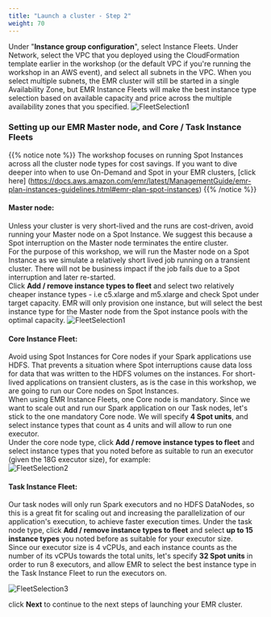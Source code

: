 ```yaml
---
title: "Launch a cluster - Step 2"
weight: 70
---
```


Under "**Instance group configuration**", select Instance Fleets. Under Network, select the VPC that you deployed using the CloudFormation template earlier in the workshop (or the default VPC if you're running the workshop in an AWS event), and select all subnets in the VPC. When you select multiple subnets, the EMR cluster will still be started in a single Availability Zone, but EMR Instance Fleets will make the best instance type selection based on available capacity and price across the multiple availability zones that you specified.
![FleetSelection1](/images/running-emr-spark-apps-on-spot/emrinstancefleetsnetwork.png)


### Setting up our EMR Master node, and Core / Task Instance Fleets
{{% notice note %}}
The workshop focuses on running Spot Instances across all the cluster node types for cost savings. If you want to dive deeper into when to use On-Demand and Spot in your EMR clusters, [click here] (https://docs.aws.amazon.com/emr/latest/ManagementGuide/emr-plan-instances-guidelines.html#emr-plan-spot-instances)
{{% /notice %}}

#### **Master node**:
Unless your cluster is very short-lived and the runs are cost-driven, avoid running your Master node on a Spot Instance. We suggest this because a Spot interruption on the Master node terminates the entire cluster.  
For the purpose of this workshop, we will run the Master node on a Spot Instance as we simulate a relatively short lived job running on a transient cluster. There will not be business impact if the job fails due to a Spot interruption and later re-started.  
Click **Add / remove instance types to fleet** and select two relatively cheaper instance types - i.e c5.xlarge and m5.xlarge and check Spot under target capacity. EMR will only provision one instance, but will select the best instance type for the Master node from the Spot instance pools with the optimal capacity.
![FleetSelection1](/images/running-emr-spark-apps-on-spot/emrinstancefleets-master.png)


#### **Core Instance Fleet**:
Avoid using Spot Instances for Core nodes if your Spark applications use HDFS. That prevents a situation where Spot interruptions cause data loss for data that was written to the HDFS volumes on the instances. For short-lived applications on transient clusters, as is the case in this workshop, we are going to run our Core nodes on Spot Instances.  
When using EMR Instance Fleets, one Core node is mandatory. Since we want to scale out and run our Spark application on our Task nodes, let's stick to the one mandatory Core node. We will specify **4 Spot units**, and select instance types that count as 4 units and will allow to run one executor.  
Under the core node type, click **Add / remove instance types to fleet** and select instance types that you noted before as suitable to run an executor (given the 18G executor size), for example:  
![FleetSelection2](/images/running-emr-spark-apps-on-spot/emrinstancefleets-core1.png)

#### **Task Instance Fleet**:
Our task nodes will only run Spark executors and no HDFS DataNodes, so this is a great fit for scaling out and increasing the parallelization of our application's execution, to achieve faster execution times.
Under the task node type, click **Add / remove instance types to fleet** and select **up to 15 instance types** you noted before as suitable for your executor size.  
Since our executor size is 4 vCPUs, and each instance counts as the number of its vCPUs towards the total units, let's specify **32 Spot units** in order to run 8 executors, and allow EMR to select the best instance type in the Task Instance Fleet to run the executors on.

![FleetSelection3](/images/running-emr-spark-apps-on-spot/emrinstancefleets-task2.png)

click **Next** to continue to the next steps of launching your EMR cluster.


